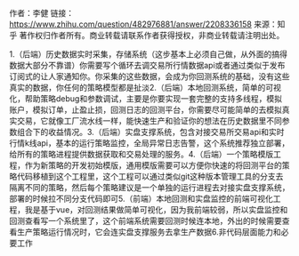 作者：李健
链接：https://www.zhihu.com/question/482976881/answer/2208336158
来源：知乎
著作权归作者所有。商业转载请联系作者获得授权，非商业转载请注明出处。

1.（后端）历史数据实时采集，存储系统（这步基本上必须自己做，从外面的搞得数据大部分不靠谱）你需要写个循环去调交易所行情数据api或者通过类似于发布订阅式的让人家通知你。你采集的这些数据，会成为你回测系统的基础，没有这些真实的数据，你任何的策略模型都是扯淡2.（后端）本地回测系统，简单的可视化，帮助策略debug和参数调试，主要是你要实现一套完整的支持多线程，模拟账户，模拟订单，止盈止损，回测日志的回测平台，你需要尽可能简单的去模拟真实交易，它就像工厂流水线一样，能快速生产和验证你的想法在历史数据里不同参数组合下的收益情况。3.（后端）实盘支撑系统，包含对接交易所交易api和实时行情k线api，基本的运行策略监控，全局异常日志告警，这个系统推荐独立部署，给所有的策略进程提供数据获取和交易处理的服务。4.（后端）一个策略模版工程，作为新策略的开发初始模版，通用模版需要可以方便你快速的将回测平台的策略代码移植到这个工程里，这个工程可以通过类似git这种版本管理工具的分支去隔离不同的策略，然后每个策略建议是一个单独的运行进程去对接实盘支撑系统，部署的时候拉不同分支代码即可5.（前端）本地回测和实盘监控的前端可视化工程，我是基于vue，对回测结果做简单可视化，因为我前端较弱，所以实盘监控和回测查看写一个系统里了，这个前端系统需要回测时候连本地，外出的时候需要查看生产策略运行情况时，它会连实盘支撑服务去拿生产数据6.非代码层面能力和必要工作
